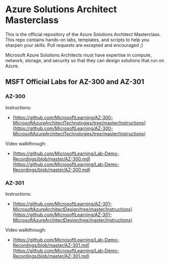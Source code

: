# Azure Solutions Architect Masterclass

This is the official repository of the Azure Solutions Architect Masterclass. This repo contains hands-on labs, templates, and scripts to help you sharpen your skills. Pull requests are excepted and encouraged ;)

Microsoft Azure Solutions Architects must have expertise in compute, network, storage, and security so that they can design solutions that run on Azure.

## MSFT Official Labs for AZ-300 and AZ-301

### AZ-300

Instructions:

* [https://github.com/MicrosoftLearning/AZ-300-MicrosoftAzureArchitectTechnologies/tree/master/Instructions](https://github.com/MicrosoftLearning/AZ-300-MicrosoftAzureArchitectTechnologies/tree/master/Instructions)

Video walkthrough:

* [https://github.com/MicrosoftLearning/Lab-Demo-Recordings/blob/master/AZ-300.md](https://github.com/MicrosoftLearning/Lab-Demo-Recordings/blob/master/AZ-300.md)

### AZ-301

Instructions:

* [https://github.com/MicrosoftLearning/AZ-301-MicrosoftAzureArchitectDesign/tree/master/Instructions](https://github.com/MicrosoftLearning/AZ-301-MicrosoftAzureArchitectDesign/tree/master/Instructions)

Video walkthrough:

* [https://github.com/MicrosoftLearning/Lab-Demo-Recordings/blob/master/AZ-301.md](https://github.com/MicrosoftLearning/Lab-Demo-Recordings/blob/master/AZ-301.md)
